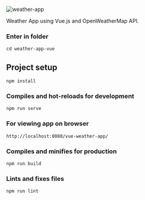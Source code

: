 ![weather-app](https://user-images.githubusercontent.com/10329339/81182168-23765980-8fb6-11ea-8be9-464567cb0aa5.gif)

Weather App using Vue.js and OpenWeatherMap API.

### Enter in folder
```
cd weather-app-vue
```
## Project setup
```
npm install
```

### Compiles and hot-reloads for development
```
npm run serve
```
### For viewing app on browser
```
http://localhost:8080/vue-weather-app/
```

### Compiles and minifies for production
```
npm run build
```

### Lints and fixes files
```
npm run lint
```
